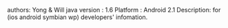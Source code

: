 authors: Yong & Will
java version : 1.6
Platform : Android 2.1 
Description: for (ios android symbian wp) developers' infomation.  
